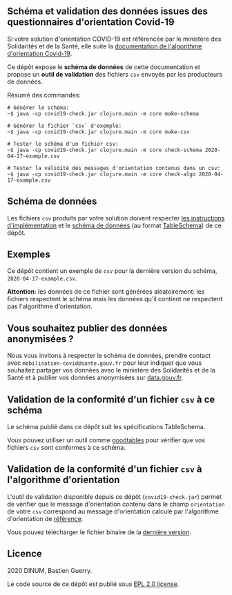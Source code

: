 ## Schéma et validation des données issues des questionnaires d'orientation Covid-19

Si votre solution d'orientation COVID-19 est référencée par le ministère des Solidarités et de la Santé, elle suite la [documentation de l'algorithme d'orientation Covid-19](https://delegation-numerique-en-sante.github.io/covid19-algorithme-orientation/).

Ce dépôt expose le **schéma de données** de cette documentation et propose un **outil de validation** des fichiers `csv` envoyés par les producteurs de données.

Résumé des commandes:

	# Générer le schéma:
	~$ java -cp covid19-check.jar clojure.main -m core make-schema

	# Générer le fichier `csv` d'exemple:
	~$ java -cp covid19-check.jar clojure.main -m core make-csv

	# Tester le schéma d'un fichier csv:
	~$ java -cp covid19-check.jar clojure.main -m core check-schema 2020-04-17-example.csv

	# Tester la validité des messages d'orientation contenus dans un csv:
	~$ java -cp covid19-check.jar clojure.main -m core check-algo 2020-04-17-example.csv

## Schéma de données

Les fichiers `csv` produits par votre solution doivent respecter [les instructions d'implémentation](https://github.com/Delegation-numerique-en-sante/covid19-algorithme-orientation/blob/master/implementation.org#variables-%C3%A0-obligatoirement-sauvegarder-pour-partage) et le [schéma de données](schema.json) (au format [TableSchema](https://frictionlessdata.io/table-schema/)) de ce dépôt.

## Exemples

Ce dépôt contient un exemple de `csv` pour la dernière version du schéma, `2020-04-17-example.csv`.

**Attention**: les données de ce fichier sont générées aléatoirement: les fichiers respectent le schéma mais les données qu'il contient ne respectent pas l'algorithme d'orientation.

## Vous souhaitez publier des données anonymisées ?

Nous vous invitons à respecter le schéma de données, prendre contact avec `mobilisation-covid@sante.gouv.fr` pour leur indiquer que vous souhaitez partager vos données avec le ministère des Solidarités et de la Santé et à publier vos données anonymisées sur [data.gouv.fr](https://www.data.gouv.fr/fr/).

## Validation de la conformité d'un fichier `csv` à ce schéma

Le schéma publié dans ce dépôt suit les spécifications TableSchema.

Vous pouvez utiliser un outil comme [goodtables](https://github.com/frictionlessdata/goodtables-py) pour vérifier que vos fichiers `csv` sont conformes à ce schéma.

## Validation de la conformité d'un fichier `csv` à l'algorithme d'orientation

L'outil de validation disponible depuis ce dépôt (`covid19-check.jar`) permet de vérifier que le message d'orientation contenu dans le champ `orientation` de votre `csv` correspond au message d'orientation calculé par l'algorithme d'orientation de [référence](https://delegation-numerique-en-sante.github.io/covid19-algorithme-orientation/).

Vous pouvez télécharger le fichier binaire de la [dernière version](https://github.com/Delegation-numerique-en-sante/covid19-algorithme-orientation-check/releases/).

## Licence

2020 DINUM, Bastien Guerry.

Le code source de ce dépôt est publié sous [EPL 2.0 license](LICENSE).

